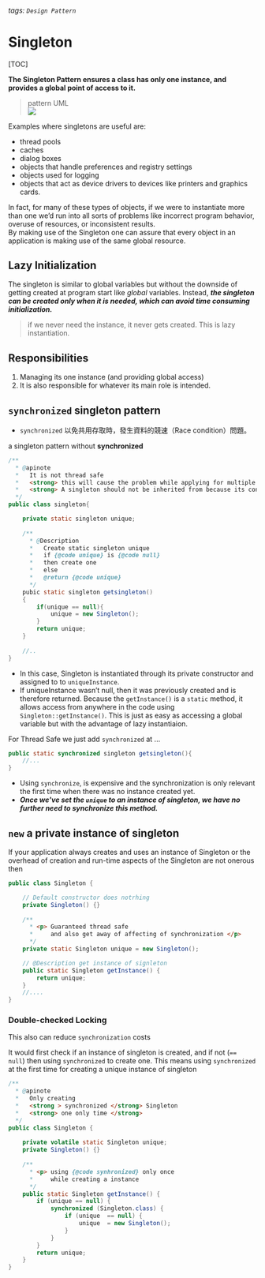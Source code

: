 ###### tags: `Design Pattern`
# Singleton
[TOC]
   
**The Singleton Pattern ensures a class has only one instance, and provides a global point of access to it.**
> pattern UML  
> ![](https://i.imgur.com/ZhgkHCD.png)  

Examples where singletons are useful are:
- thread pools
- caches
- dialog boxes
- objects that handle preferences and registry settings
- objects used for logging
- objects that act as device drivers to devices like printers and graphics cards.

In fact, for many of these types of objects, if we were to instantiate more than one we’d run into all sorts of problems like incorrect program behavior, overuse of resources, or inconsistent results.  
By making use of the Singleton one can assure that every object in an application is making use of the same global resource.


## Lazy Initialization 
The singleton is similar to global variables but without the downside of getting created at program start like *global* variables. 
Instead, ***the singleton can be created only when it is needed, which can avoid time consuming initialization.***  
> if we never need the instance, it never gets created. This is lazy instantiation.

## Responsibilities 

1. Managing its one instance (and providing global access) 
2. It is also responsible for whatever its main role is intended. 

## `synchronized` singleton pattern
- `synchronized` 以免共用存取時，發生資料的競速（Race condition）問題。

a singleton pattern without **synchronized**
```java
/**
  * @apinote
  *   It is not thread safe
  *   <strong> this will cause the problem while applying for multiple threading </strong>
  *   <strong> A singleton should not be inherited from because its constructor should remain private. </strong>
  */
public class singleton{

    private static singleton unique;
    
    /**
      * @Description
      *   Create static singleton unique
      *   if {@code unique} is {@code null}
      *   then create one 
      *   else
      *   @return {@code unique}
      */
    pubic static singleton getsingleton()
    {
        if(unique == null){
            unique = new Singleton();
        }
        return unique;
    }
    
    //..
}
```
- In this case, Singleton is instantiated through its private constructor and assigned to to `uniqueInstance`. 
- If uniqueInstance wasn’t null, then it was previously created and is therefore returned. Because the `getInstance()` is a `static` method, it allows access from anywhere in the code using `Singleton::getInstance()`. This is just as easy as accessing a global variable but with the advantage of lazy instantiaion.

For Thread Safe we just add `synchronized` at ...
```java
public static synchronized singleton getsingleton(){
    //...
}
```
- Using `synchronize`, is expensive and the synchronization is only relevant the first time when there was no instance created yet. 
- ***Once we've set the `unique` to an instance of singleton, we have no further need to synchronize this method.***

## `new` a private instance of singleton

If your application always creates and uses an instance of Singleton or the overhead of creation and run-time aspects of the Singleton are not onerous then
```java
public class Singleton {

    // Default constructor does notrhing
    private Singleton() {}
    
    /**
      * <p> Guaranteed thread safe
      *     and also get away of affecting of synchronization </p>
      */
    private static Singleton unique = new Singleton();

    // @Description get instance of signleton
    public static Singleton getInstance() {
        return unique;
    }
    //....
}
```

### Double-checked Locking
This also can reduce `synchronization` costs 

It would first check if an instance of singleton is created, and if not (`== null`) then using `synchronized` to create one. 
This means using `synchronized` at the first time for creating a unique instance of singleton
```java
/**
  * @apinote
  *   Only creating 
  *   <strong > synchronized </strong> Singleton 
  *   <strong> one only time </strong>
  */
public class Singleton {
    
    private volatile static Singleton unique;
    private Singleton() {}
    
    /**
      * <p> using {@code synhronized} only once
      *     while creating a instance
      */
    public static Singleton getInstance() {
        if (unique == null) {
            synchronized (Singleton.class) {
                if (unique  == null) {
                    unique  = new Singleton();
                }
            }
        }
        return unique;
    }
}
```


